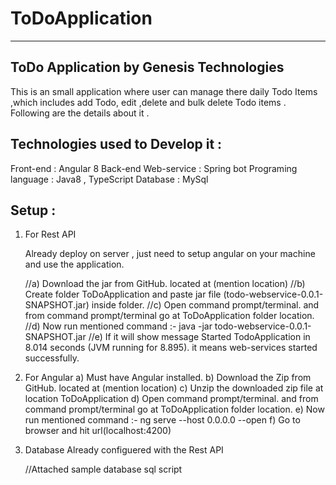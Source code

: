# ToDoApplication

------------------------------------------
ToDo Application by Genesis Technologies
------------------------------------------

This is an small application where user can manage there daily Todo Items ,which includes add Todo, edit ,delete and bulk delete Todo items .
Following are the details about it .

Technologies used to Develop it :
---------------------------------
Front-end : Angular 8
Back-end Web-service : Spring bot
Programing language : Java8 , TypeScript
Database : MySql

Setup :
-------

1) For Rest API

	Already deploy on server , just need to setup angular on your machine and use the application. 

	//a) Download the jar from GitHub. located at (mention location)
	//b) Create folder ToDoApplication and paste jar file (todo-webservice-0.0.1-SNAPSHOT.jar) inside folder. 
	//c) Open command prompt/terminal. and from command prompt/terminal go at ToDoApplication folder location.
	//d) Now run mentioned command :- java -jar todo-webservice-0.0.1-SNAPSHOT.jar
	//e) If it will show message Started TodoApplication in 8.014 seconds (JVM running for 8.895). it means web-services started successfully.
	
2) For Angular
	a) Must have Angular installed.
	b) Download the Zip from GitHub. located at (mention location)
	c) Unzip the downloaded zip file at location ToDoApplication
	d) Open command prompt/terminal. and from command prompt/terminal go at ToDoApplication folder location.
	e) Now run mentioned command :- ng serve --host 0.0.0.0 --open
	f) Go to browser and hit url(localhost:4200)

3) Database 
	Already configuered with the Rest API
 	
	//Attached sample database sql script 

